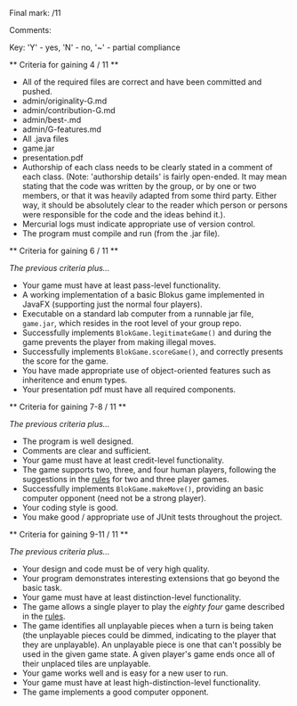 Final mark:  /11

Comments:



Key:  'Y' - yes, 'N' - no, '~' - partial compliance

** Criteria for gaining 4 / 11 **

* All of the required files are correct and have been committed and pushed.
 * admin/originality-G.md
 * admin/contribution-G.md
 * admin/best-<uid>.md
 * admin/G-features.md
 * All .java files
 * game.jar
 * presentation.pdf
* Authorship of each class needs to be clearly stated in a comment of each class. (Note: 'authorship details' is fairly open-ended. It may mean stating that the code was written by the group, or by one or two members, or that it was heavily adapted from some third party. Either way, it should be absolutely clear to the reader which person or persons were responsible for the code and the ideas behind it.).
* Mercurial logs must indicate appropriate use of version control.
* The program must compile and run (from the .jar file).

** Criteria for gaining 6 / 11 **

*The previous criteria plus...*
* Your game must have at least pass-level functionality.
 * A working implementation of a basic Blokus game implemented in JavaFX (supporting just the normal four players).
 * Executable on a standard lab computer from a runnable jar file, `game.jar`, which resides in the root level of your group repo.
 * Successfully implements `BlokGame.legitimateGame()` and during the game prevents the player from making illegal moves.
 * Successfully implements `BlokGame.scoreGame()`, and correctly presents the score for the game.
* You have made appropriate use of object-oriented features such as inheritence and enum types.
* Your presentation pdf must have all required components.

** Criteria for gaining 7-8 / 11 **

*The previous criteria plus...*
* The program is well designed.
* Comments are clear and sufficient.
* Your game must have at least credit-level functionality.
 * The game supports two, three, and four human players, following the suggestions in the [rules](http://www.boardgamecapital.com/game_rules/blokus.pdf) for two and three player games.
 * Successfully implements `BlokGame.makeMove()`,  providing an basic computer opponent (need not be a strong player).
* Your coding style is good.
* You make good / appropriate use of JUnit tests throughout the project.

** Criteria for gaining 9-11 / 11 **

*The previous criteria plus...*
* Your design and code must be of very high quality.
* Your program demonstrates interesting extensions that go beyond the basic task.
* Your game must have at least distinction-level functionality.
 * The game allows a single player to play the *eighty four* game described in the [rules](http://www.boardgamecapital.com/game_rules/blokus.pdf).
 * The game identifies all unplayable pieces when a turn is being taken (the unplayable pieces could be dimmed, indicating to the player that they are unplayable).  An unplayable piece is one that can't possibly be used in the given game state.   A given player's game ends once all of their unplaced tiles are unplayable.
* Your game works well and is easy for a new user to run.
* Your game must have at least high-distinction-level functionality.
 * The game implements a good computer opponent.

